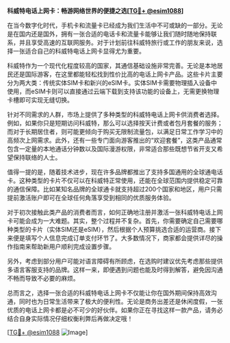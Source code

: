 **科威特电话上网卡：畅游网络世界的便捷之选[[TG💪+ @esim1088](https://t.me/s/esim1088)]**

在当今数字化时代，手机卡和流量卡已经成为我们生活中不可或缺的一部分。无论是在国内还是国外，拥有一张合适的电话卡和流量卡能够让我们随时随地保持联系，并且享受高速的互联网服务。对于计划前往科威特旅行或工作的朋友来说，选择一张适合自己的科威特电话上网卡显得尤为重要。

科威特作为一个现代化程度较高的国家，其通信基础设施非常完善。无论是本地居民还是国际游客，在这里都能轻松找到性价比高的电话上网卡产品。这些卡片主要分为两大类：传统实体SIM卡和新兴的eSIM卡。实体SIM卡需要物理插入设备中使用，而eSIM卡则可以直接通过云端下载到支持该功能的设备上，无需更换物理卡槽即可实现无缝切换。

针对不同需求的人群，市场上提供了多种类型的科威特电话上网卡供消费者选择。例如，如果你只是短期访问科威特，那么可以选择按天计费或者包月套餐的服务；而对于长期居住者，则可能更倾向于购买无限制流量包，以满足日常工作学习中的高频次上网需求。此外，还有一些专门面向游客推出的“欢迎套餐”，这类产品通常包含一定量的本地通话分钟数以及国际漫游权限，非常适合那些既想节省开支又希望保持联络的人士。

值得一提的是，随着技术进步，现在许多品牌都推出了支持多国通用的全球通电话卡。这种类型的卡片不仅可以在科威特正常使用，还能在全球范围内提供稳定可靠的通信保障。比如某知名品牌的全球通卡就支持超过200个国家和地区，用户只需提前激活账户即可在全球任何角落享受到相同的优质服务体验。

对于初次接触此类产品的消费者而言，如何正确地注册并激活一张科威特电话上网卡可能会成为一大难题。其实，整个过程并不复杂。首先，你需要确定自己需要哪种类型的卡片（实体SIM还是eSIM），然后根据个人预算挑选合适的运营商。接下来便是填写个人信息完成订单支付环节了。大多数情况下，商家都会提供详尽的操作指南来帮助新用户顺利完成设置步骤。

另外，考虑到部分用户可能对语言障碍有所顾虑，在选购时建议优先考虑那些提供多语言客服支持的品牌。这样一来，即便遇到问题也能及时得到解答，避免因沟通不畅而导致不必要的麻烦。

总而言之，选择一张合适的科威特电话上网卡不仅能让你在国外期间保持高效沟通，同时也为日常生活带来了极大的便利性。无论是商务出差还是休闲度假，一张优质的电话上网卡都是必不可少的好伙伴。如果你正在寻找这样一款产品，请务必结合自身实际情况仔细权衡利弊后再做决定哦！

[[TG💪+ @esim1088](https://t.me/s/esim1088) ![Image](https://i.postimg.cc/4NQfJmqS/Snipaste-2025-05-13-00-14-12.png)]
